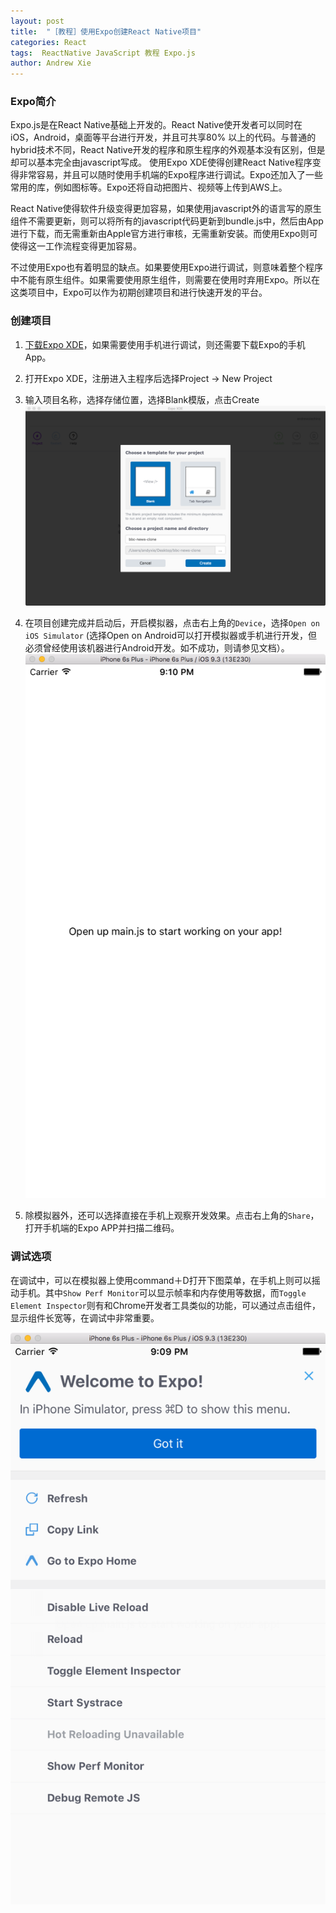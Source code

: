 ```yaml
---
layout: post
title:  "［教程］使用Expo创建React Native项目"
categories: React
tags:  ReactNative JavaScript 教程 Expo.js
author: Andrew Xie
---
```


### Expo简介
Expo.js是在React Native基础上开发的。React Native使开发者可以同时在iOS，Android，桌面等平台进行开发，并且可共享80% 以上的代码。与普通的hybrid技术不同，React Native开发的程序和原生程序的外观基本没有区别，但是却可以基本完全由javascript写成。
使用Expo XDE使得创建React Native程序变得非常容易，并且可以随时使用手机端的Expo程序进行调试。Expo还加入了一些常用的库，例如图标等。Expo还将自动把图片、视频等上传到AWS上。

React Native使得软件升级变得更加容易，如果使用javascript外的语言写的原生组件不需要更新，则可以将所有的javascript代码更新到bundle.js中，然后由App进行下载，而无需重新由Apple官方进行审核，无需重新安装。而使用Expo则可使得这一工作流程变得更加容易。

不过使用Expo也有着明显的缺点。如果要使用Expo进行调试，则意味着整个程序中不能有原生组件。如果需要使用原生组件，则需要在使用时弃用Expo。所以在这类项目中，Expo可以作为初期创建项目和进行快速开发的平台。

### 创建项目
1. [下载Expo XDE](https://expo.io/)，如果需要使用手机进行调试，则还需要下载Expo的手机App。

2. 打开Expo XDE，注册进入主程序后选择Project -> New Project

3. 输入项目名称，选择存储位置，选择Blank模版，点击Create
![](https://github.com/andrewxiechina/andrewxiechina.github.io/blob/master/img/choose_template.png?raw=true)

4. 在项目创建完成并启动后，开启模拟器，点击右上角的`Device`，选择`Open on iOS Simulator` (选择Open on Android可以打开模拟器或手机进行开发，但必须曾经使用该机器进行Android开发。如不成功，则请参见文档）。
![](https://github.com/andrewxiechina/andrewxiechina.github.io/blob/master/img/expo/simple_app.png?raw=true)

5. 除模拟器外，还可以选择直接在手机上观察开发效果。点击右上角的`Share`，打开手机端的Expo APP并扫描二维码。

### 调试选项
在调试中，可以在模拟器上使用command＋D打开下图菜单，在手机上则可以摇动手机。其中`Show Perf Monitor`可以显示帧率和内存使用等数据，而`Toggle Element Inspector`则有和Chrome开发者工具类似的功能，可以通过点击组件，显示组件长宽等，在调试中非常重要。

![](https://github.com/andrewxiechina/andrewxiechina.github.io/blob/master/img/expo/menu_page.png?raw=true)
